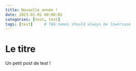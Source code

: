 ```yaml
---
title: Nouvelle année !
date: 2023-01-01 00:00:01 
categories: [test, test]
tags: [test]     # TAG names should always be lowercase
---
```


# Le titre

Un petit post de test !